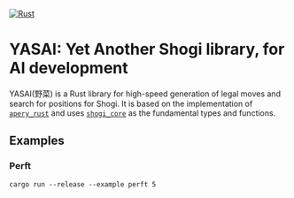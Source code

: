 [![Rust](https://github.com/sugyan/yasai/actions/workflows/rust.yml/badge.svg?branch=main)](https://github.com/sugyan/yasai/actions/workflows/rust.yml)

# YASAI: Yet Another Shogi library, for AI development

YASAI(野菜) is a Rust library for high-speed generation of legal moves and search for positions for Shogi.
It is based on the implementation of [`apery_rust`](https://github.com/HiraokaTakuya/apery_rust) and uses [`shogi_core`](https://github.com/rust-shogi-crates/shogi_core) as the fundamental types and functions.


## Examples
### Perft

```shell
cargo run --release --example perft 5
```
